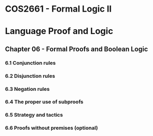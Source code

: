 # COS2661 - Formal Logic II

# Language Proof and Logic

## Chapter 06 - Formal Proofs and Boolean Logic

### 6.1 Conjunction rules

### 6.2 Disjunction rules

### 6.3 Negation rules

### 6.4 The proper use of subproofs

### 6.5 Strategy and tactics

### 6.6 Proofs without premises (optional) 

